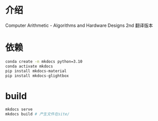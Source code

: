 # 介绍
Computer Arithmetic - Algorithms and Hardware Designs 2nd 翻译版本

# 依赖
```bash
conda create -n mkdocs python=3.10
conda activate mkdocs
pip install mkdocs-material
pip install mkdocs-glightbox
```

# build
```bash
mkdocs serve
mkdocs build # 产生文件在site/
```


